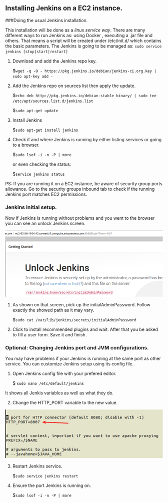 ## Installing Jenkins on a EC2 instance.

###Doing the usual Jenkins installation.

This installation will be done as a *linux service way*. There are many different ways to run Jenkins as: using Docker
, executing a .jar file and others. That means a script will be created under /etc/init.d/ which contains the basic
parameters. The Jenkins is going to be managed as:  `sudo service jenkins [stop|start|restart]`

1. Download and add the Jenkins repo key.

	$`wget -q -O - https://pkg.jenkins.io/debian/jenkins-ci.org.key | sudo apt-key add -`

2. Add the Jenkins repo on sources list then apply the update.

	$`echo deb http://pkg.jenkins.io/debian-stable binary/ | sudo tee /etc/apt/sources.list.d/jenkins.list`

	$`sudo apt-get update`

3. Install Jenkins

	$`sudo apt-get install jenkins`

4. Check if and where Jenkins is running by either listing services or going to a browser.

	$`sudo lsof -i -n -P | more`

	or even checking the status:

	$`service jenkins status`

PS: If you are running it on a EC2 instance, be aware of security group ports allowance. Go to the security groups inbound tab
to check if the running Jenkins port matches EC2 permissions.
 
### Jenkins initial setup.

Now if Jenkins is running without problems and you went to the browser you can see an unlock Jenkins screen.

![unlock-jenkins](images/unlock-jenkins.png) 

1. As shown on that screen, pick up the initialAdminPassword. Follow exactly the showed path as it may vary. 

   $`sudo cat /var/lib/jenkins/secrets/initialAdminPassword`

2. Click to install recommended plugins and wait. After that you be asked to fill a user form. Save it and finish.

### Optional:  Changing Jenkins port and JVM configurations.

You may have problems if your Jenkins is running at the same port as other service. You can customize Jenkins setup
using its config file.

1. Open Jenkins config file with your prefered editor.

   $ `sudo nano /etc/default/jenkins`

It shows all Jenkis variables as well as what they do.

2. Change the HTTP_PORT variable to the new value.

![http-port](images/http-port.png) 

3. Restart Jenkins service.

   $`sudo service jenkins restart`

4. Ensure the port Jenkins is running on.

   $`sudo lsof -i -n -P | more`








